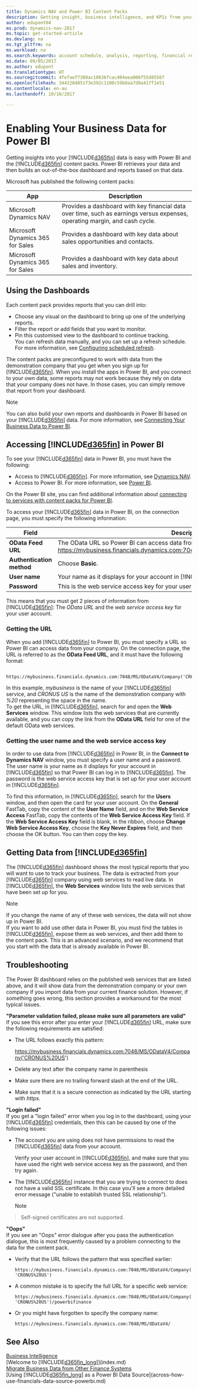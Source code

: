 ```yaml
---
title: Dynamics NAV and Power BI Content Packs
description: Getting insight, business intelligence, and KPIs from your Dynamics NAV data is easy with Power BI and the Dynamics NAV content packs.
author: edupont04
ms.prod: dynamics-nav-2017
ms.topic: get-started-article
ms.devlang: na
ms.tgt_pltfrm: na
ms.workload: na
ms.search.keywords: account schedule, analysis, reporting, financial report, business intelligence, KPI
ms.date: 09/05/2017
ms.author: edupont
ms.translationtype: HT
ms.sourcegitcommit: 4fefaef7380ac10836fcac404eea006f55d8556f
ms.openlocfilehash: 3442284851f3e392c1108c59b8aa7d0a417f1e51
ms.contentlocale: en-au
ms.lasthandoff: 10/16/2017

---
```

# <a name="enabling-your-business-data-for-power-bi"></a>Enabling Your Business Data for Power BI
Getting insights into your [!INCLUDE[d365fin](includes/d365fin_md.md)] data is easy with Power BI and the [!INCLUDE[d365fin](includes/d365fin_md.md)] content packs. Power BI retrieves your data and then builds an out-of-the-box dashboard and reports based on that data.  

Microsoft has published the following content packs:

| App | Description |
| --- | --- |
| Microsoft Dynamics NAV | Provides a dashboard with key financial data over time, such as earnings versus expenses, operating margin, and cash cycle.|
| Microsoft Dynamics 365 for Sales | Provides a dashboard with key data about sales opportunities and contacts.  |
| Microsoft Dynamics 365 for Sales | Provides a dashboard with key data about sales and inventory. |

## <a name="using-the-dashboards"></a>Using the Dashboards
Each content pack provides reports that you can drill into:

* Choose any visual on the dashboard to bring up one of the underlying reports.  
* Filter the report or add fields that you want to monitor.  
* Pin this customised view to the dashboard to continue tracking.  
  You can refresh data manually, and you can set up a refresh schedule. For more information, see [Configuring scheduled refresh](https://powerbi.microsoft.com/en-us/documentation/powerbi-refresh-scheduled-refresh/).  

The content packs are preconfigured to work with data from the demonstration company that you get when you sign up for [!INCLUDE[d365fin](includes/d365fin_md.md)]. When you install the apps in Power BI, and you connect to your own data, some reports may not work because they rely on data that your company does not have. In those cases, you can simply remove that report from your dashboard.  

> [!NOTE]  
>   You can also build your own reports and dashboards in Power BI based on your [!INCLUDE[d365fin](includes/d365fin_md.md)] data. For more information, see [Connecting Your Business Data to Power BI](across-how-use-financials-data-source-powerbi.md).  

## <a name="accessing-included365finincludesd365finmdmd-in-power-bi"></a>Accessing [!INCLUDE[d365fin](includes/d365fin_md.md)] in Power BI
To see your [!INCLUDE[d365fin](includes/d365fin_md.md)] data in Power BI, you must have the following:  

* Access to [!INCLUDE[d365fin](includes/d365fin_md.md)]. For more information, see [Dynamics NAV](http://go.microsoft.com/fwlink/?LinkID=759714).  
* Access to Power BI. For more information, see [Power BI](https://powerbi.microsoft.com).

On the Power BI site, you can find additional information about [connecting to services with content packs for Power BI](http://go.microsoft.com/fwlink/?LinkID=760850).  

To access your [!INCLUDE[d365fin](includes/d365fin_md.md)] data in Power BI, on the connection page, you must specify the following information:

| Field | Description |
| --- | --- |
| **OData Feed URL** |The OData URL so Power BI can access data from your company, such as https://mybusiness.financials.dynamics.com:7048/MS/ODataV4/Company('My%2Business'). |
| **Authentication method** |Choose **Basic**. |
| **User name** |Your name as it displays for your account in [!INCLUDE[d365fin](includes/d365fin_md.md)], such as *John Smith*. |
| **Password** |This is the web service access key for your user account in [!INCLUDE[d365fin](includes/d365fin_md.md)]. |

This means that you must get 2 pieces of information from [!INCLUDE[d365fin](includes/d365fin_md.md)]: The *OData URL* and the *web service access key* for your user account.  

### <a name="getting-the-url"></a>Getting the URL
When you add [!INCLUDE[d365fin](includes/d365fin_md.md)] to Power BI, you must specify a URL so Power BI can access data from your company. On the connection page, the URL is referred to as the **OData Feed URL**, and it must have the following format:

         https://mybusiness.financials.dynamics.com:7048/MS/ODataV4/Company('CRONUS%20US')  
In this example, *mybusiness* is the name of your [!INCLUDE[d365fin](includes/d365fin_md.md)] service, and *CRONUS US* is the name of the demonstration company with *%20* representing the space in the name.   
To get the URL, in [!INCLUDE[d365fin](includes/d365fin_md.md)], search for and open the **Web Services** window. This window lists the web services that are currently available, and you can copy the link from the **OData URL** field for one of the default OData web services.  

### <a name="getting-the-user-name-and-the-web-service-access-key"></a>Getting the user name and the web service access key
In order to use data from [!INCLUDE[d365fin](includes/d365fin_md.md)] in Power BI, in the **Connect to Dynamics NAV** window, you must specify a user name and a password. The user name is your name as it displays for your account in [!INCLUDE[d365fin](includes/d365fin_md.md)] so that Power BI can log in to [!INCLUDE[d365fin](includes/d365fin_md.md)]. The password is the web service access key that is set up for your user account in [!INCLUDE[d365fin](includes/d365fin_md.md)].  

To find this information, in [!INCLUDE[d365fin](includes/d365fin_md.md)], search for the **Users** window, and then open the card for your user account. On the **General** FastTab, copy the content of the **User Name** field, and on the **Web Service Access** FastTab, copy the contents of the **Web Service Access Key** field. If the **Web Service Access Key** field is blank, in the ribbon, choose **Change Web Service Access Key**, choose the **Key Never Expires** field, and then choose the OK button. You can then copy the key.  

## <a name="getting-data-from-included365finincludesd365finmdmd"></a>Getting Data from [!INCLUDE[d365fin](includes/d365fin_md.md)]
The [!INCLUDE[d365fin](includes/d365fin_md.md)] dashboard shows the most typical reports that you will want to use to track your business. The data is extracted from your [!INCLUDE[d365fin](includes/d365fin_md.md)] company using web services to read live data. In [!INCLUDE[d365fin](includes/d365fin_md.md)], the **Web Services** window lists the web services that have been set up for you.

> [!NOTE]  
>   If you change the name of any of these web services, the data will not show up in Power BI.  
If you want to add use other data in Power BI, you must find the tables in [!INCLUDE[d365fin](includes/d365fin_md.md)], expose them as web services, and then add them to the content pack. This is an advanced scenario, and we recommend that you start with the data that is already available in Power BI.  

## <a name="troubleshooting"></a>Troubleshooting
The Power BI dashboard relies on the published web services that are listed above, and it will show data from the demonstration company or your own company if you import data from your current finance solution. However, if something goes wrong, this section provides a workaround for the most typical issues.  

**"Parameter validation failed, please make sure all parameters are valid"**  
If you see this error after you enter your [!INCLUDE[d365fin](includes/d365fin_md.md)] URL, make sure the following requirements are satisfied:  

* The URL follows exactly this pattern:

    https://mybusiness.financials.dynamics.com:7048/MS/ODataV4/Company('CRONUS%20US')  
* Delete any text after the company name in parenthesis  
* Make sure there are no trailing forward slash at the end of the URL.  
* Make sure that it is a secure connection as indicated by the URL starting with *https*.  

**"Login failed"**  
If you get a "login failed" error when you log in to the dashboard, using your [!INCLUDE[d365fin](includes/d365fin_md.md)] credentials, then this can be caused by one of the following issues:

* The account you are using does not have permissions to read the [!INCLUDE[d365fin](includes/d365fin_md.md)] data from your account.

    Verify your user account in [!INCLUDE[d365fin](includes/d365fin_md.md)], and make sure that you have used the right web service access key as the password, and then try again.  
* The [!INCLUDE[d365fin](includes/d365fin_md.md)] instance that you are trying to connect to does not have a valid SSL certificate. In this case you'll see a more detailed error message ("unable to establish trusted SSL relationship").

    > [!NOTE]  
>   Self-signed certificates are not supported.  

**"Oops"**  
If you see an "Oops" error dialogue after you pass the authentication dialogue, this is most frequently caused by a problem connecting to the data for the content pack.

* Verify that the URL follows the pattern that was specified earlier:

    `https://mybusiness.financials.dynamics.com:7048/MS/ODataV4/Company('CRONUS%20US')`  
* A common mistake is to specify the full URL for a specific web service:

    `https://mybusiness.financials.dynamics.com:7048/MS/ODataV4/Company('CRONUS%20US')/powerbifinance`
* Or you might have forgotten to specify the company name:

    `https://mybusiness.financials.dynamics.com:7048/MS/ODataV4/`

## <a name="see-also"></a>See Also
[Business Intelligence](bi.md)  
[Welcome to [!INCLUDE[d365fin_long](includes/d365fin_long_md.md)]](index.md)  
[Migrate Business Data from Other Finance Systems](upload-data.md)  
[Using [!INCLUDE[d365fin_long](includes/d365fin_long_md.md)] as a Power BI Data Source](across-how-use-financials-data-source-powerbi.md)  

